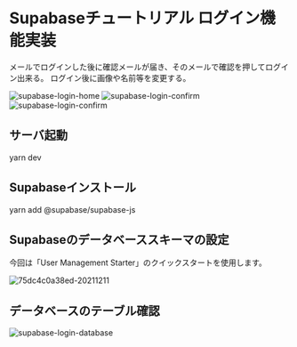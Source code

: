 # Supabaseチュートリアル ログイン機能実装

メールでログインした後に確認メールが届き、そのメールで確認を押してログイン出来る。
ログイン後に画像や名前等を変更する。

![supabase-login-home](https://user-images.githubusercontent.com/83369665/183643107-ebb7d41d-2f04-496f-8a32-8c3da3736ce2.png)
![supabase-login-confirm](https://user-images.githubusercontent.com/83369665/183643129-d9243d6e-87bb-40a9-b219-4536b42ff8dd.png)
![supabase-login-confirm](https://user-images.githubusercontent.com/83369665/183643144-32770b77-d3c0-46ff-af52-e29debeb4a1f.png)

## サーバ起動

yarn dev

## Supabaseインストール

yarn add @supabase/supabase-js

## Supabaseのデータベーススキーマの設定

今回は「User Management Starter」のクイックスタートを使用します。

![75dc4c0a38ed-20211211](https://user-images.githubusercontent.com/83369665/183642953-2aee2737-959a-4013-b442-81c38da61abb.png)

## データベースのテーブル確認

![supabase-login-database](https://user-images.githubusercontent.com/83369665/183643809-4d98a54c-7048-44ee-a8c4-e4c7bf452dd5.png)
